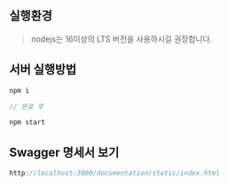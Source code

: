 ## 실행환경

> nodejs는 16이상의 LTS 버전을 사용하시길 권장합니다. 


## 서버 실행방법

```js
npm i 

// 완료 후

npm start
```

## Swagger 명세서 보기

```js
http://localhost:3000/documentation/static/index.html
```